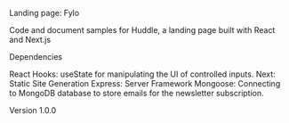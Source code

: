 Landing page: Fylo

Code and document samples for Huddle, a landing page built with React and Next.js

Dependencies 

React Hooks: useState for manipulating the UI of controlled inputs. 
Next: Static Site Generation 
Express: Server Framework 
Mongoose: Connecting to MongoDB database to store emails for the newsletter subscription.

Version 1.0.0
